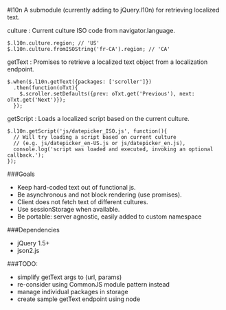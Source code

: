 #l10n
A submodule (currently adding to jQuery.l10n) for retrieving localized text.

culture : Current culture ISO code from navigator.language.
    
    $.l10n.culture.region; // 'US'
    $.l10n.culture.fromISOString('fr-CA').region; // 'CA'
    
getText : Promises to retrieve a localized text object from a localization endpoint.

    $.when($.l10n.getText({packages: ['scroller']}) 
      .then(function(oTxt){
        $.scroller.setDefaults({prev: oTxt.get('Previous'), next: oTxt.get('Next')});
      });

getScript : Loads a localized script based on the current culture.

    $.l10n.getScript('js/datepicker_ISO.js', function(){
      // Will try loading a script based on current culture 
      // (e.g. js/datepicker_en-US.js or js/datepicker_en.js),
      console.log('script was loaded and executed, invoking an optional callback.');
    });

###Goals
* Keep hard-coded text out of functional js.
* Be asynchronous and not block rendering (use promises).
* Client does not fetch text of different cultures.
* Use sessionStorage when available.
* Be portable: server agnostic, easily added to custom namespace

###Dependencies

* jQuery 1.5+
* json2.js

###TODO:

* simplify getText args to (url, params)
* re-consider using CommonJS module pattern instead
* manage individual packages in storage
* create sample getText endpoint using node
